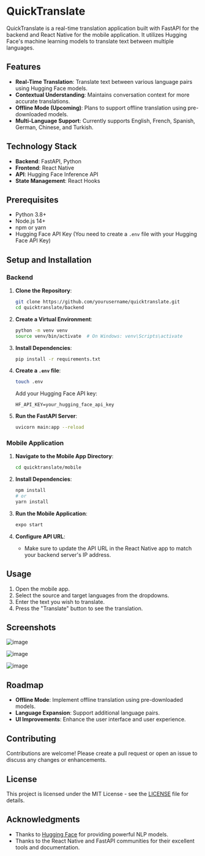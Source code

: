 # QuickTranslate

QuickTranslate is a real-time translation application built with FastAPI for the backend and React Native for the mobile application. It utilizes Hugging Face's machine learning models to translate text between multiple languages.

## Features

- **Real-Time Translation**: Translate text between various language pairs using Hugging Face models.
- **Contextual Understanding**: Maintains conversation context for more accurate translations.
- **Offline Mode (Upcoming)**: Plans to support offline translation using pre-downloaded models.
- **Multi-Language Support**: Currently supports English, French, Spanish, German, Chinese, and Turkish.

## Technology Stack

- **Backend**: FastAPI, Python
- **Frontend**: React Native
- **API**: Hugging Face Inference API
- **State Management**: React Hooks

## Prerequisites

- Python 3.8+
- Node.js 14+
- npm or yarn
- Hugging Face API Key (You need to create a `.env` file with your Hugging Face API Key)

## Setup and Installation

### Backend

1. **Clone the Repository**:
    ```bash
    git clone https://github.com/yourusername/quicktranslate.git
    cd quicktranslate/backend
    ```

2. **Create a Virtual Environment**:
    ```bash
    python -m venv venv
    source venv/bin/activate  # On Windows: venv\Scripts\activate
    ```

3. **Install Dependencies**:
    ```bash
    pip install -r requirements.txt
    ```

4. **Create a `.env` file**:
    ```bash
    touch .env
    ```
    Add your Hugging Face API key:
    ```
    HF_API_KEY=your_hugging_face_api_key
    ```

5. **Run the FastAPI Server**:
    ```bash
    uvicorn main:app --reload
    ```

### Mobile Application

1. **Navigate to the Mobile App Directory**:
    ```bash
    cd quicktranslate/mobile
    ```

2. **Install Dependencies**:
    ```bash
    npm install
    # or
    yarn install
    ```

3. **Run the Mobile Application**:
    ```bash
    expo start
    ```

4. **Configure API URL**:
    - Make sure to update the API URL in the React Native app to match your backend server's IP address.

## Usage

1. Open the mobile app.
2. Select the source and target languages from the dropdowns.
3. Enter the text you wish to translate.
4. Press the "Translate" button to see the translation.

## Screenshots

![image](https://github.com/user-attachments/assets/338db944-ebcc-4545-8f9f-5d8072f8174c)

![image](https://github.com/user-attachments/assets/64690cb6-4a00-4d80-ad8e-4056a9483602)

![image](https://github.com/user-attachments/assets/6eff414d-037e-4ff0-8375-771305e14a17)



## Roadmap

- **Offline Mode**: Implement offline translation using pre-downloaded models.
- **Language Expansion**: Support additional language pairs.
- **UI Improvements**: Enhance the user interface and user experience.

## Contributing

Contributions are welcome! Please create a pull request or open an issue to discuss any changes or enhancements.

## License

This project is licensed under the MIT License - see the [LICENSE](LICENSE) file for details.

## Acknowledgments

- Thanks to [Hugging Face](https://huggingface.co/) for providing powerful NLP models.
- Thanks to the React Native and FastAPI communities for their excellent tools and documentation.
